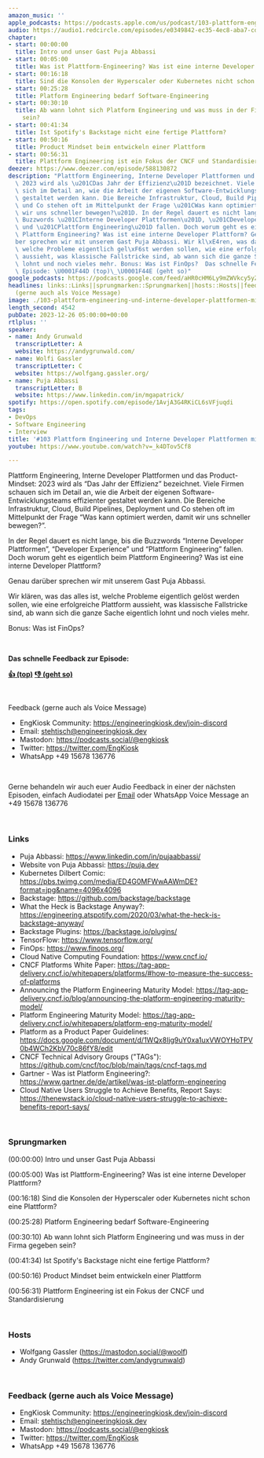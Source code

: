 ```yaml
---
amazon_music: ''
apple_podcasts: https://podcasts.apple.com/us/podcast/103-plattform-engineering-und-interne-developer-plattformen/id1603082924?i=1000639695569&uo=4
audio: https://audio1.redcircle.com/episodes/e0349842-ec35-4ec8-aba7-cd055ffc5a1d/stream.mp3
chapter:
- start: 00:00:00
  title: Intro und unser Gast Puja Abbassi
- start: 00:05:00
  title: Was ist Plattform-Engineering? Was ist eine interne Developer Plattform?
- start: 00:16:18
  title: Sind die Konsolen der Hyperscaler oder Kubernetes nicht schon eine Plattform?
- start: 00:25:28
  title: Platform Engineering bedarf Software-Engineering
- start: 00:30:10
  title: Ab wann lohnt sich Platform Engineering und was muss in der Firma gegeben
    sein?
- start: 00:41:34
  title: Ist Spotify's Backstage nicht eine fertige Plattform?
- start: 00:50:16
  title: Product Mindset beim entwickeln einer Plattform
- start: 00:56:31
  title: Plattform Engineering ist ein Fokus der CNCF und Standardisierung
deezer: https://www.deezer.com/episode/588130872
description: "Plattform Engineering, Interne Developer Plattformen und das Product-Mindset:\
  \ 2023 wird als \u201CDas Jahr der Effizienz\u201D bezeichnet. Viele Firmen schauen\
  \ sich im Detail an, wie die Arbeit der eigenen Software-Entwicklungsteams effizienter\
  \ gestaltet werden kann. Die Bereiche Infrastruktur, Cloud, Build Pipelines, Deployment\
  \ und Co stehen oft im Mittelpunkt der Frage \u201CWas kann optimiert werden, damit\
  \ wir uns schneller bewegen?\u201D. In der Regel dauert es nicht lange, bis die\
  \ Buzzwords \u201CInterne Developer Plattformen\u201D, \u201CDeveloper Experience\u201D\
  \ und \u201CPlattform Engineering\u201D fallen. Doch worum geht es eigentlich beim\
  \ Plattform Engineering? Was ist eine interne Developer Plattform? Genau dar\xFC\
  ber sprechen wir mit unserem Gast Puja Abbassi. Wir kl\xE4ren, was das alles ist,\
  \ welche Probleme eigentlich gel\xF6st werden sollen, wie eine erfolgreiche Plattform\
  \ aussieht, was klassische Fallstricke sind, ab wann sich die ganze Sache eigentlich\
  \ lohnt und noch vieles mehr. Bonus: Was ist FinOps?  Das schnelle Feedback zur\
  \ Episode: \U0001F44D (top)\_\U0001F44E (geht so)"
google_podcasts: https://podcasts.google.com/feed/aHR0cHM6Ly9mZWVkcy5yZWRjaXJjbGUuY29tLzBlY2ZkZmQ3LWZkYTEtNGMzZC05NTE1LTQ3NjcyN2Y5ZGY1ZQ/episode/NzY1MGI2ODMtNTk5YS00MjJmLTlkODctMTcwMTEwMWU4Yzg4?sa=X&ved=2ahUKEwjFp-u4rqyDAxV0MmIAHYt0Dd8QkfYCegQIARAF
headlines: links::Links||sprungmarken::Sprungmarken||hosts::Hosts||feedback-gerne-auch-als-voice-message::Feedback
  (gerne auch als Voice Message)
image: ./103-plattform-engineering-und-interne-developer-plattformen-mit-puja-abbassi.jpg
length_second: 4542
pubDate: 2023-12-26 05:00:00+00:00
rtlplus: ''
speaker:
- name: Andy Grunwald
  transcriptLetter: A
  website: https://andygrunwald.com/
- name: Wolfi Gassler
  transcriptLetter: C
  website: https://wolfgang.gassler.org/
- name: Puja Abbassi
  transcriptLetter: B
  website: https://www.linkedin.com/in/mgapatrick/
spotify: https://open.spotify.com/episode/1AvjA3G4RKiCL6sVFjuqdi
tags:
- DevOps
- Software Engineering
- Interview
title: '#103 Plattform Engineering und Interne Developer Plattformen mit Puja Abbassi'
youtube: https://www.youtube.com/watch?v=_k4DTov5Cf8

---
```

<p>Plattform Engineering, Interne Developer Plattformen und das Product-Mindset: 2023 wird als “Das Jahr der Effizienz” bezeichnet. Viele Firmen schauen sich im Detail an, wie die Arbeit der eigenen Software-Entwicklungsteams effizienter gestaltet werden kann. Die Bereiche Infrastruktur, Cloud, Build Pipelines, Deployment und Co stehen oft im Mittelpunkt der Frage “Was kann optimiert werden, damit wir uns schneller bewegen?”.</p><p>In der Regel dauert es nicht lange, bis die Buzzwords “Interne Developer Plattformen”, “Developer Experience” und “Plattform Engineering” fallen. Doch worum geht es eigentlich beim Plattform Engineering? Was ist eine interne Developer Plattform?</p><p>Genau darüber sprechen wir mit unserem Gast Puja Abbassi.</p><p>Wir klären, was das alles ist, welche Probleme eigentlich gelöst werden sollen, wie eine erfolgreiche Plattform aussieht, was klassische Fallstricke sind, ab wann sich die ganze Sache eigentlich lohnt und noch vieles mehr.</p><p>Bonus: Was ist FinOps?</p><p><br></p><p><strong>Das schnelle Feedback zur Episode:</strong></p><p><a href="https://api.openpodcast.dev/feedback/103/upvote" rel="nofollow"><strong>👍 (top)</strong></a><strong> </strong><a href="https://api.openpodcast.dev/feedback/103/downvote" rel="nofollow"><strong>👎 (geht so)</strong></a></p><p><br></p><p>Feedback (gerne auch als Voice Message)</p><ul><li>EngKiosk Community: <a href="https://engineeringkiosk.dev/join-discord">https://engineeringkiosk.dev/join-discord</a> </li><li>Email: <a href="mailto:stehtisch@engineeringkiosk.dev" rel="nofollow">stehtisch@engineeringkiosk.dev</a></li><li>Mastodon: <a href="https://podcasts.social/@engkiosk" rel="nofollow">https://podcasts.social/@engkiosk</a></li><li>Twitter: <a href="https://twitter.com/EngKiosk" rel="nofollow">https://twitter.com/EngKiosk</a></li><li>WhatsApp +49 15678 136776</li></ul><p><br></p><p>Gerne behandeln wir auch euer Audio Feedback in einer der nächsten Episoden, einfach Audiodatei per <a href="https://engineeringkiosk.dev/kontakt/">Email</a> oder WhatsApp Voice Message an +49 15678 136776</p><p><br></p><h3 id="links">Links</h3><ul><li>Puja Abbassi: <a href="https://www.linkedin.com/in/pujaabbassi/" rel="nofollow">https://www.linkedin.com/in/pujaabbassi/</a></li><li>Website von Puja Abbassi: <a href="https://puja.dev" rel="nofollow">https://puja.dev</a></li><li>Kubernetes Dilbert Comic: <a href="https://pbs.twimg.com/media/ED4G0MFWwAAWmDE?format=jpg&name=4096x4096" rel="nofollow">https://pbs.twimg.com/media/ED4G0MFWwAAWmDE?format=jpg&amp;name=4096x4096</a></li><li>Backstage: <a href="https://github.com/backstage/backstage" rel="nofollow">https://github.com/backstage/backstage</a></li><li>What the Heck is Backstage Anyway?: <a href="https://engineering.atspotify.com/2020/03/what-the-heck-is-backstage-anyway/" rel="nofollow">https://engineering.atspotify.com/2020/03/what-the-heck-is-backstage-anyway/</a></li><li>Backstage Plugins: <a href="https://backstage.io/plugins/" rel="nofollow">https://backstage.io/plugins/</a></li><li>TensorFlow: <a href="https://www.tensorflow.org/" rel="nofollow">https://www.tensorflow.org/</a></li><li>FinOps: <a href="https://www.finops.org/" rel="nofollow">https://www.finops.org/</a></li><li>Cloud Native Computing Foundation: <a href="https://www.cncf.io/" rel="nofollow">https://www.cncf.io/</a></li><li>CNCF Platforms White Paper: <a href="https://tag-app-delivery.cncf.io/whitepapers/platforms/#how-to-measure-the-success-of-platforms" rel="nofollow">https://tag-app-delivery.cncf.io/whitepapers/platforms/#how-to-measure-the-success-of-platforms</a></li><li>Announcing the Platform Engineering Maturity Model: <a href="https://tag-app-delivery.cncf.io/blog/announcing-the-platform-engineering-maturity-model/" rel="nofollow">https://tag-app-delivery.cncf.io/blog/announcing-the-platform-engineering-maturity-model/</a></li><li>Platform Engineering Maturity Model: <a href="https://tag-app-delivery.cncf.io/whitepapers/platform-eng-maturity-model/" rel="nofollow">https://tag-app-delivery.cncf.io/whitepapers/platform-eng-maturity-model/</a></li><li>Platform as a Product Paper Guidelines: <a href="https://docs.google.com/document/d/1WQx8Ijg9uY0xa1uxVWOYHoTPV0b4WCh2KbV70c86fY8/edit" rel="nofollow">https://docs.google.com/document/d/1WQx8Ijg9uY0xa1uxVWOYHoTPV0b4WCh2KbV70c86fY8/edit</a></li><li>CNCF Technical Advisory Groups (&#34;TAGs&#34;): <a href="https://github.com/cncf/toc/blob/main/tags/cncf-tags.md" rel="nofollow">https://github.com/cncf/toc/blob/main/tags/cncf-tags.md</a></li><li>Gartner - Was ist Platform Engineering?: <a href="https://www.gartner.de/de/artikel/was-ist-platform-engineering" rel="nofollow">https://www.gartner.de/de/artikel/was-ist-platform-engineering</a></li><li>Cloud Native Users Struggle to Achieve Benefits, Report Says: <a href="https://thenewstack.io/cloud-native-users-struggle-to-achieve-benefits-report-says/" rel="nofollow">https://thenewstack.io/cloud-native-users-struggle-to-achieve-benefits-report-says/</a></li></ul><p><br></p><h3 id="sprungmarken">Sprungmarken</h3><p>(00:00:00) Intro und unser Gast Puja Abbassi</p><p>(00:05:00) Was ist Plattform-Engineering? Was ist eine interne Developer Plattform?</p><p>(00:16:18) Sind die Konsolen der Hyperscaler oder Kubernetes nicht schon eine Plattform?</p><p>(00:25:28) Platform Engineering bedarf Software-Engineering</p><p>(00:30:10) Ab wann lohnt sich Platform Engineering und was muss in der Firma gegeben sein?</p><p>(00:41:34) Ist Spotify&#39;s Backstage nicht eine fertige Plattform?</p><p>(00:50:16) Product Mindset beim entwickeln einer Plattform</p><p>(00:56:31) Plattform Engineering ist ein Fokus der CNCF und Standardisierung</p><p><br></p><h3 id="hosts">Hosts</h3><ul><li>Wolfgang Gassler (<a href="https://mastodon.social/@woolf" rel="nofollow">https://mastodon.social/@woolf</a>)</li><li>Andy Grunwald (<a href="https://twitter.com/andygrunwald" rel="nofollow">https://twitter.com/andygrunwald</a>)</li></ul><p><br></p><h3 id="feedback-gerne-auch-als-voice-message">Feedback (gerne auch als Voice Message)</h3><ul><li>EngKiosk Community: <a href="https://engineeringkiosk.dev/join-discord">https://engineeringkiosk.dev/join-discord</a> </li><li>Email: <a href="mailto:stehtisch@engineeringkiosk.dev" rel="nofollow">stehtisch@engineeringkiosk.dev</a></li><li>Mastodon: <a href="https://podcasts.social/@engkiosk" rel="nofollow">https://podcasts.social/@engkiosk</a></li><li>Twitter: <a href="https://twitter.com/EngKiosk" rel="nofollow">https://twitter.com/EngKiosk</a></li><li>WhatsApp +49 15678 136776</li></ul>